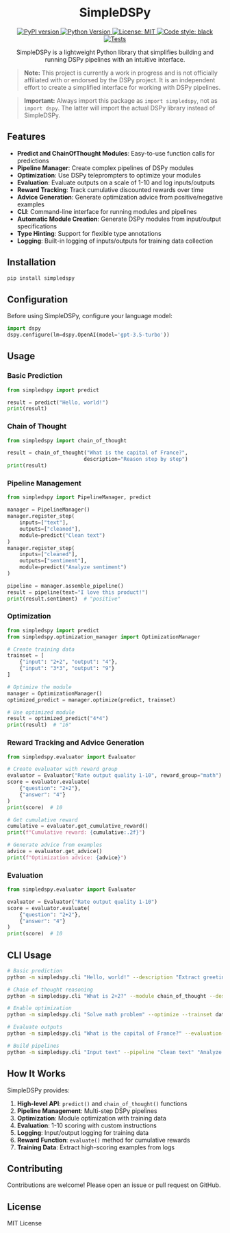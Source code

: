 <h1 align="center">SimpleDSPy</h1>

<p align="center">
  <a href="https://pypi.org/project/simpledspy/">
    <img src="https://img.shields.io/static/v1?style=for-the-badge&label=PyPI&message=simpledspy&color=blue" alt="PyPI version">
  </a>
  <a href="https://pypi.org/project/simpledspy/">
    <img src="https://img.shields.io/static/v1?style=for-the-badge&label=Python&message=3.9+%7C+3.10+%7C+3.11&color=blue" alt="Python Version">
  </a>
  <a href="https://opensource.org/licenses/MIT">
    <img src="https://img.shields.io/static/v1?style=for-the-badge&label=License&message=MIT&color=blue" alt="License: MIT">
  </a>
  <a href="https://github.com/psf/black">
    <img src="https://img.shields.io/static/v1?style=for-the-badge&label=Code%20Style&message=Black&color=black" alt="Code style: black">
  </a>
  <a href="https://github.com/tomdoerr/simpledspy/actions/workflows/tests.yml">
    <img src="https://img.shields.io/static/v1?style=for-the-badge&label=Tests&message=Passing&color=green" alt="Tests">
  </a>
</p>

<p align="center">
  SimpleDSPy is a lightweight Python library that simplifies building and running DSPy pipelines with an intuitive interface.
</p>

> **Note:** This project is currently a work in progress and is not officially affiliated with or endorsed by the DSPy project. It is an independent effort to create a simplified interface for working with DSPy pipelines.

> **Important:** Always import this package as `import simpledspy`, not as `import dspy`. The latter will import the actual DSPy library instead of SimpleDSPy.

## Features

- **Predict and ChainOfThought Modules**: Easy-to-use function calls for predictions
- **Pipeline Manager**: Create complex pipelines of DSPy modules
- **Optimization**: Use DSPy teleprompters to optimize your modules
- **Evaluation**: Evaluate outputs on a scale of 1-10 and log inputs/outputs
- **Reward Tracking**: Track cumulative discounted rewards over time
- **Advice Generation**: Generate optimization advice from positive/negative examples
- **CLI**: Command-line interface for running modules and pipelines
- **Automatic Module Creation**: Generate DSPy modules from input/output specifications
- **Type Hinting**: Support for flexible type annotations
- **Logging**: Built-in logging of inputs/outputs for training data collection

## Installation

```bash
pip install simpledspy
```

## Configuration

Before using SimpleDSPy, configure your language model:

```python
import dspy
dspy.configure(lm=dspy.OpenAI(model='gpt-3.5-turbo'))
```

## Usage

### Basic Prediction
```python
from simpledspy import predict

result = predict("Hello, world!")
print(result)
```

### Chain of Thought
```python
from simpledspy import chain_of_thought

result = chain_of_thought("What is the capital of France?", 
                         description="Reason step by step")
print(result)
```

### Pipeline Management
```python
from simpledspy import PipelineManager, predict

manager = PipelineManager()
manager.register_step(
    inputs=["text"],
    outputs=["cleaned"],
    module=predict("Clean text")
)
manager.register_step(
    inputs=["cleaned"],
    outputs=["sentiment"],
    module=predict("Analyze sentiment")
)

pipeline = manager.assemble_pipeline()
result = pipeline(text="I love this product!")
print(result.sentiment)  # "positive"
```

### Optimization
```python
from simpledspy import predict
from simpledspy.optimization_manager import OptimizationManager

# Create training data
trainset = [
    {"input": "2+2", "output": "4"},
    {"input": "3*3", "output": "9"}
]

# Optimize the module
manager = OptimizationManager()
optimized_predict = manager.optimize(predict, trainset)

# Use optimized module
result = optimized_predict("4*4")
print(result)  # "16"
```

### Reward Tracking and Advice Generation
```python
from simpledspy.evaluator import Evaluator

# Create evaluator with reward group
evaluator = Evaluator("Rate output quality 1-10", reward_group="math")
score = evaluator.evaluate(
    {"question": "2+2"},
    {"answer": "4"}
)
print(score)  # 10

# Get cumulative reward
cumulative = evaluator.get_cumulative_reward()
print(f"Cumulative reward: {cumulative:.2f}")

# Generate advice from examples
advice = evaluator.get_advice()
print(f"Optimization advice: {advice}")
```

### Evaluation
```python
from simpledspy.evaluator import Evaluator

evaluator = Evaluator("Rate output quality 1-10")
score = evaluator.evaluate(
    {"question": "2+2"},
    {"answer": "4"}
)
print(score)  # 10
```

## CLI Usage

```bash
# Basic prediction
python -m simpledspy.cli "Hello, world!" --description "Extract greeting"

# Chain of thought reasoning
python -m simpledspy.cli "What is 2+2?" --module chain_of_thought --description "Reason step by step"

# Enable optimization
python -m simpledspy.cli "Solve math problem" --optimize --trainset data/trainset.json

# Evaluate outputs
python -m simpledspy.cli "What is the capital of France?" --evaluation-instruction "Check if answer is correct"

# Build pipelines
python -m simpledspy.cli "Input text" --pipeline "Clean text" "Analyze sentiment" "Summarize"
```

## How It Works

SimpleDSPy provides:
1. **High-level API**: `predict()` and `chain_of_thought()` functions
2. **Pipeline Management**: Multi-step DSPy pipelines
3. **Optimization**: Module optimization with training data
4. **Evaluation**: 1-10 scoring with custom instructions
5. **Logging**: Input/output logging for training data
6. **Reward Function**: `evaluate()` method for cumulative rewards
7. **Training Data**: Extract high-scoring examples from logs

## Contributing

Contributions are welcome! Please open an issue or pull request on GitHub.

## License

MIT License
